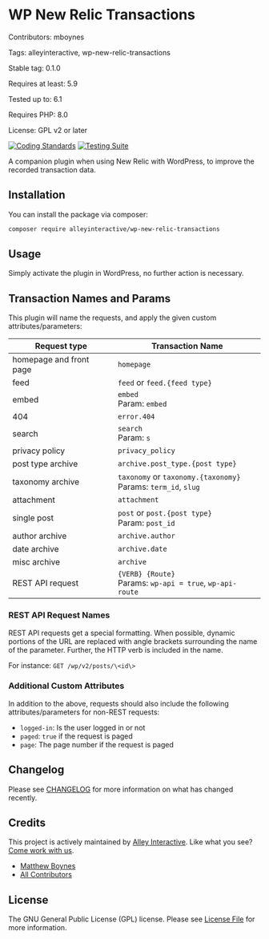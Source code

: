 # WP New Relic Transactions

Contributors: mboynes

Tags: alleyinteractive, wp-new-relic-transactions

Stable tag: 0.1.0

Requires at least: 5.9

Tested up to: 6.1

Requires PHP: 8.0

License: GPL v2 or later

[![Coding Standards](https://github.com/alleyinteractive/wp-new-relic-transactions/actions/workflows/coding-standards.yml/badge.svg)](https://github.com/alleyinteractive/wp-new-relic-transactions/actions/workflows/coding-standards.yml)
[![Testing Suite](https://github.com/alleyinteractive/wp-new-relic-transactions/actions/workflows/unit-test.yml/badge.svg)](https://github.com/alleyinteractive/wp-new-relic-transactions/actions/workflows/unit-test.yml)

A companion plugin when using New Relic with WordPress, to improve the recorded transaction data.

## Installation

You can install the package via composer:

```bash
composer require alleyinteractive/wp-new-relic-transactions
```

## Usage

Simply activate the plugin in WordPress, no further action is necessary.

## Transaction Names and Params

This plugin will name the requests, and apply the given custom attributes/parameters:

| Request type            | Transaction Name                                                  |
|-------------------------|-------------------------------------------------------------------|
| homepage and front page | `homepage`                                                        |
| feed                    | `feed` or `feed.{feed type}`                                      |
| embed                   | `embed`<br/>Param: `embed`                                        |
| 404                     | `error.404`                                                       |
| search                  | `search`<br/>Param: `s`                                           |
| privacy policy          | `privacy_policy`                                                  |
| post type archive       | `archive.post_type.{post type}`                                   |
| taxonomy archive        | `taxonomy` or `taxonomy.{taxonomy}`<br/>Params: `term_id`, `slug` |
| attachment              | `attachment`                                                      |
| single post             | `post` or `post.{post type}`<br/>Param: `post_id`                 |
| author archive          | `archive.author`                                                  |
| date archive            | `archive.date`                                                    |
| misc archive            | `archive`                                                         |
| REST API request        | `{VERB} {Route}`<br/>Params: `wp-api = true`, `wp-api-route`      |

### REST API Request Names

REST API requests get a special formatting. When possible, dynamic portions of the
URL are replaced with angle brackets surrounding the name of the parameter. Further,
the HTTP verb is included in the name.

For instance: `GET /wp/v2/posts/\<id\>`

### Additional Custom Attributes

In addition to the above, requests should also include the following attributes/parameters for non-REST requests:

* `logged-in`: Is the user logged in or not
* `paged`: `true` if the request is paged
* `page`: The page number if the request is paged

## Changelog

Please see [CHANGELOG](CHANGELOG.md) for more information on what has changed recently.

## Credits

This project is actively maintained by [Alley
Interactive](https://github.com/alleyinteractive). Like what you see? [Come work
with us](https://alley.co/careers/).

- [Matthew Boynes](https://github.com/mboynes)
- [All Contributors](../../contributors)

## License

The GNU General Public License (GPL) license. Please see [License File](LICENSE) for more information.
